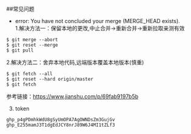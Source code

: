 ##常见问题  
+ error: You have not concluded your merge (MERGE_HEAD exists).  
1.解决方法一：保留本地的更改,中止合并->重新合并->重新拉取亲测有效 
``` 
$ git merge --abort
$ git reset --merge
$ git pull
```
2.解决方法二：舍弃本地代码,远端版本覆盖本地版本(慎重)
```
$ git fetch --all
$ git reset --hard origin/master
$ git fetch
```
参考链接：https://www.jianshu.com/p/69fab9197b5b 

3. token
```
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
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
```